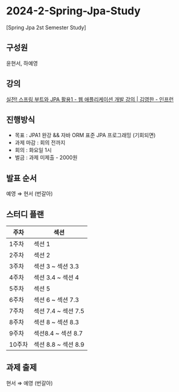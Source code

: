 # 2024-2-Spring-Jpa-Study
[Spring Jpa 2st Semester Study] 

## 구성원

윤현서, 하예영

## 강의

[실전! 스프링 부트와 JPA 활용1 - 웹 애플리케이션 개발 강의 | 김영한 - 인프런](https://www.inflearn.com/course/스프링부트-JPA-활용-1)


## 진행방식

- 목표 : JPA1 완강 && 자바 ORM 표준 JPA 프로그래밍 (기회되면)
- 과제 마감 :  회의 전까지
- 회의 : 화요일 1시
- 벌금 : 과제 미제출 - 2000원
    

## 발표 순서
  예영 ⇒ 현서 (번갈아)

## 스터디 플랜
| 주차 | 섹션 |
| --- | --- |
| 1주차 | 섹션 1 |
| 2주차 | 섹션 2 |
| 3주차 | 섹션 3 ~ 섹션 3.3 |
| 4주차 | 섹션 3.4 ~ 섹션 4 |
| 5주차 | 섹션 5 |
| 6주차 | 섹션 6 ~ 섹션 7.3 |
| 7주차 | 섹션 7.4 ~ 섹션 7.5 |
| 8주차 | 섹션 8 ~ 섹션 8.3 |
| 9주차 | 섹션8.4 ~ 섹션 8.7 |
| 10주차 | 섹션 8.8 ~ 섹션 8.9 |

## 과제 출제
  현서 ⇒ 예영 (번갈아)
